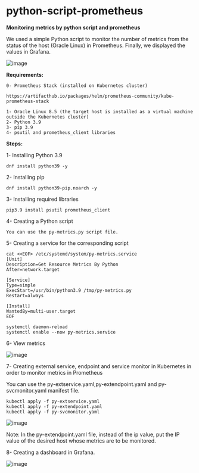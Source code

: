 # python-script-prometheus
**Monitoring metrics by python script and prometheus**

We used a simple Python script to monitor the number of metrics from the status of the host (Oracle Linux) in Prometheus. Finally, we displayed the values in Grafana.

![image](https://github.com/IMAN-NAMJOOYAN/python-script-prometheus/assets/16554389/671736bb-bfd3-494c-8d47-6e9257cb9627)


**Requirements:**
```
0- Prometheus Stack (installed on Kubernetes cluster)

https://artifacthub.io/packages/helm/prometheus-community/kube-prometheus-stack

1- Oracle Linux 8.5 (the target host is installed as a virtual machine outside the Kubernetes cluster)
2- Python 3.9
3- pip 3.9
4- psutil and prometheus_client libraries
```
**Steps:**

1- Installing Python 3.9
```
dnf install python39 -y
```
2- Installing pip
```
dnf install python39-pip.noarch -y
```
3- Installing required libraries
```
pip3.9 install psutil prometheus_client
```
4- Creating a Python script
```
You can use the py-metrics.py script file. 
```
5- Creating a service for the corresponding script
```
cat <<EOF> /etc/systemd/system/py-metrics.service
[Unit]
Description=Get Resource Metrics By Python
After=network.target

[Service]
Type=simple
ExecStart=/usr/bin/python3.9 /tmp/py-metrics.py
Restart=always

[Install]
WantedBy=multi-user.target
EOF

systemctl daemon-reload
systemctl enable --now py-metrics.service

```

6- View metrics

![image](https://github.com/IMAN-NAMJOOYAN/python-script-prometheus/assets/16554389/3ea9205a-6b7a-43da-8a78-19addff7100f)



7- Creating  external service, endpoint and service monitor in Kubernetes in order to monitor metrics in Prometheus

You can use the py-extservice.yaml,py-extendpoint.yaml and py-svcmonitor.yaml manifest file.
```
kubectl apply -f py-extservice.yaml
kubectl apply -f py-extendpoint.yaml
kubectl apply -f py-svcmonitor.yaml
```
![image](https://github.com/IMAN-NAMJOOYAN/python-script-prometheus/assets/16554389/0d6b051e-82f4-4e0f-825a-66256bfd1b2f)


Note: In the py-extendpoint.yaml file, instead of the ip value, put the IP value of the desired host whose metrics are to be monitored.

8- Creating a dashboard in Grafana.

![image](https://github.com/IMAN-NAMJOOYAN/python-script-prometheus/assets/16554389/61b90efa-60db-456a-876e-59292560b17a)




